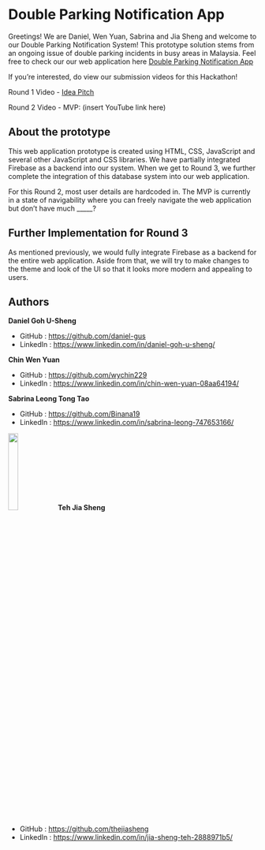 # Double Parking Notification App
Greetings! We are Daniel, Wen Yuan, Sabrina and Jia Sheng and welcome to our Double Parking Notification System! This prototype solution stems from an ongoing issue of double parking incidents in busy areas in Malaysia. Feel free to check our our web application here [Double Parking Notification App](https://wychin229.github.io/double_park_sys/)

If you’re interested, do view our submission videos for this Hackathon!

Round 1 Video - [Idea Pitch](https://youtu.be/RfE3DayPM4U)

Round 2 Video - MVP: (insert YouTube link here)

## About the prototype
This web application prototype is created using HTML, CSS, JavaScript and several other JavaScript and CSS libraries. We have partially integrated Firebase as a backend into our system. When we get to Round 3, we further complete the integration of this database system into our web application.

For this Round 2, most user details are hardcoded in. The MVP is currently in a state of navigability where you can freely navigate the web application but don’t have much _____?

## Further Implementation for Round 3
As mentioned previously, we would fully integrate Firebase as a backend for the entire web application. Aside from that, we will try to make changes to the theme and look of the UI so that it looks more modern and appealing to users. 

## Authors
**Daniel Goh U-Sheng**     
- GitHub    : https://github.com/daniel-gus
- LinkedIn  : https://www.linkedin.com/in/daniel-goh-u-sheng/

**Chin Wen Yuan**
- GitHub    : https://github.com/wychin229
- LinkedIn  : https://www.linkedin.com/in/chin-wen-yuan-08aa64194/

**Sabrina Leong Tong Tao**
- GitHub    : https://github.com/Binana19
- LinkedIn  : https://www.linkedin.com/in/sabrina-leong-747653166/

<img src="https://media-exp1.licdn.com/dms/image/C4E03AQGccv_M_ggzCA/profile-displayphoto-shrink_800_800/0/1598970224313?e=1644451200&v=beta&t=wA0ZiIlmfaPaswb355t1yDRFD4fNsslzfkcD0Fxj_a4" width=20% height=20%>**Teh Jia Sheng**
- GitHub    : https://github.com/thejiasheng
- LinkedIn  : https://www.linkedin.com/in/jia-sheng-teh-2888971b5/

